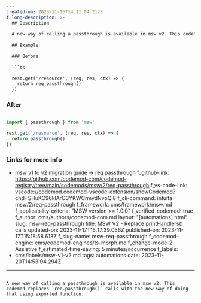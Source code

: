 ```yaml
---
created-on: 2023-11-16T14:11:04.212Z
f_long-description: >-
  ## Description
  
  A new way of calling a passthrough is available in msw v2. This codemod replaces `req.passthrough()` calls with the new way of doing that using exported function.
  
  ## Example
  
  ### Before
  
  ```ts

  rest.get('/resource', (req, res, ctx) => {
    return req.passthrough()
  })

  ```
  
  ### After
  
  ```ts

  import { passthrough } from 'msw'
  
  rest.get('/resource', (req, res, ctx) => {
    return passthrough()
  })

  ```
  
  ### Links for more info

  -   [msw v1 to v2 migration guide -> req passthrough](https://mswjs.io/docs/migrations/1.x-to-2.x/#reqpassthrough)
f_github-link: https://github.com/codemod-com/codemod-registry/tree/main/codemods/msw/2/req-passthrough
f_vs-code-link: vscode://codemod.codemod-vscode-extension/showCodemod?chd=SHuKC96klArO3YKWCrmydNvoQl8
f_cli-command: intuita msw/2/req-passthrough
f_framework: cms/framework/msw.md
f_applicability-criteria: "MSW version >= 1.0.0"
f_verified-codemod: true
f_author: cms/authors/codemod-com.md
layout: "[automations].html"
slug: msw-req-passthrough
title: MSW V2 - Replace printHandlers() calls
updated-on: 2023-11-17T15:17:39.056Z
published-on: 2023-11-17T15:18:58.613Z
f_slug-name: msw-req-passthrough
f_codemod-engine: cms/codemod-engines/ts-morph.md
f_change-mode-2: Assistive
f_estimated-time-saving: 5 minutes/occurrence
f_labels:
  - cms/labels/msw-v1-v2.md
tags: automations
date: 2023-11-20T14:53:04.294Z
---
```

A new way of calling a passthrough is available in msw v2. This codemod replaces `req.passthrough()` calls with the new way of doing that using exported function.